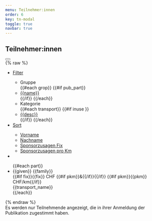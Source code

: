 ```yaml
---
menu: Teilnehmer:innen
order: 6
key: tn-modal
toggle: true
navbar: true
---
```

<div id="tn-modal" class="uk-modal-container"  
    uk-modal>
    <div class="uk-modal-dialog">
    <h2 class="uk-padding-small uk-padding-remove-bottom uk-modal-title">Teilnehmer:innen</h2>
        <button class="uk-modal-close-full" type="button" uk-close></button>
<div class="webData" id="tn-filter" uk-filter="delay: 2000;target: .js-filter">
{% raw %}
    <ul class="uk-padding-small uk-padding-remove-vertical uk-subnav uk-subnav-pill">
        <li>
            <a href="#">Filter</a>
            <div id="tn-filter-dropdown" uk-dropdown>
                <ul class="uk-nav uk-dropdown-nav">
                    <li class="uk-nav-header">Gruppe</li>
                {{#each grop}}
                {{#if pub_part}}
                    <li uk-filter-control="filter: [data-group='{{name}}'];group: group;">
                        <a href="#">{{name}}</a>
                    </li>
                {{/if}}
                {{/each}}
                    <li class="uk-nav-header">Kategorie</li>
                {{#each transport}}
                    {{#if inuse }}
                    <li uk-filter-control="filter: [data-transport='{{id}}'];group: transport;">
                        <a href="#">{{desc}}</a>
                    </li>
                    {{/if}}
                {{/each}}
                </ul>
            </div>
        </li>
        <li>
            <a href="#">Sort</a>
            <div id="tn-sorter-dropdown" uk-dropdown>
                <ul class="uk-nav uk-dropdown-nav">
                    <li uk-filter-control="sort: data-given;group: sort;">
                        <a href="#">Vorname</a></li>
                    <li uk-filter-control="sort: data-family;group: sort;">
                        <a href="#">Nachname</a></li>
                    <li uk-filter-control="sort: data-fix; order: desc;group: sort;">
                        <a href="#">Sponsorzusagen Fix</a></li>
                    <li uk-filter-control="sort: data-pkm; order: desc;group: sort;">
                        <a href="#">Sponsorzusagen pro Km</a></li>
                </ul>
            </div>
        </li>
        <li uk-filter-control="" class="uk-active"><a  uk-icon="thumbnails" href="#"></a></li>
        <!-- <li><input id="part-search" class="uk-search-input" type="search" uk-filter-control="" placeholder="Suchen ..."></li> -->
    </ul> 
    <div uk-overflow-auto class="uk-padding-small">
    <ul class="js-filter uk-child-width-1-1 uk-child-width-1-3@s
    uk-child-width-1-4@m uk-child-width-1-5@l uk-grid-small" uk-grid="masonry: true">
    {{#each part}}
        <li data-group="{{grop}}" 
            data-fix="{{fix}}" data-hasfix="{{#if fix}}y{{/if}}"
            data-pkm="{{pkm}}" data-haspkm="{{#if pkm}}y{{/if}}"
            data-given="{{given}}" 
            data-family="{{family}}"
            data-name="{{given}} {{family}}"
            data-transport="{{transport_id}}">
            <div class="part uk-card uk-card-hover uk-card-small uk-card-default uk-card-body uk-position-relative">
                <div class="uk-text-truncate uk-text-bold name">{{given}} {{family}}</div>
                <div class="spon">
                {{#if fix}}<span class="fix">{{fix}} CHF</span>
                {{#if pkm}}<span class="plus">&amp;</span>{{/if}}{{/if}}
                {{#if pkm}}<span class="pkm">{{pkm}} CHF/km</span>{{/if}}
                </div>
                <div class="uk-text-small uk-text-light">{{transport_name}}</div>
                <div class="sponsor"><a class="uk-icon-button" uk-tooltip="Sponsoring Zusage" uk-icon="heart" target="_sponsor" href="{{link}}"></a></div>
            </div>
        </li>
    {{/each}}
    </ul>
    </div>
{% endraw %}
</div>
<div class="uk-padding-small uk-text-small uk-text-muted">Es werden nur Teilnehmende angezeigt, die in ihrer Anmeldung der Publikation zugestimmt haben.</div>
    </div>
</div>


<script>
document.addEventListener("DOMContentLoaded", event => {
   UIkit.util.on('#tn-filter','beforeFilter',() => {
    UIkit.dropdown('#tn-filter-dropdown').hide(false);
    UIkit.dropdown('#tn-sorter-dropdown').hide(false);
   });
  
    // const searchEl = document.getElementById('part-search');
    // searchEl.onkeyup = function(){
    //     if(!searchEl.value){
    //         searchEl.setAttribute("uk-filter-control", "");
    //     }else{
    //         searchEl.setAttribute("uk-filter-control", "filter: [data-name*='" + searchEl.value.toLower() + "']");
    //     }
    //     searchEl.click();
    // };
    // console.log("search enabled");
 });
</script>



